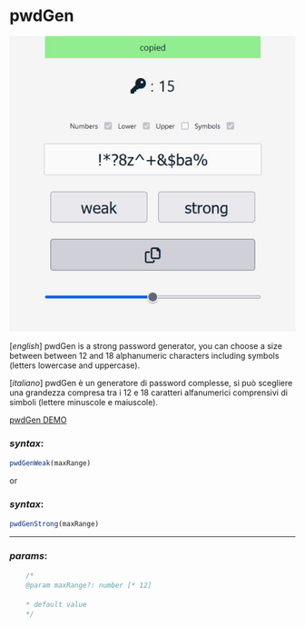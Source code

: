 # pwdGen 

![pwdgen_picture](./readme-img.jpg)

[*english*]
pwdGen is a strong password generator, you can choose a size between
between 12 and 18 alphanumeric characters including symbols (letters lowercase and uppercase).

[*italiano*]
pwdGen è un generatore di password complesse, si può scegliere una grandezza compresa
tra i 12 e 18 caratteri alfanumerici comprensivi di simboli (lettere minuscole e maiuscole).

[pwdGen DEMO](https://marcellopagano.github.io/pwdGen/)

### *syntax*:
``` javascript
pwdGenWeak(maxRange)
```
or
### *syntax*:
``` javascript
pwdGenStrong(maxRange)
```

---

### *params*:

``` javascript
    /*
    @param maxRange?: number [* 12]

    * default value
    */
```

